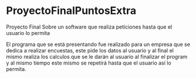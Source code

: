 # ProyectoFinalPuntosExtra
Proyecto Final Sobre un software que realiza peticiones hasta que el usuario lo permita

El programa que se está presentando fue realizado para un empresa que se dedica a realizar encuestas, 
este pide los datos al usuario y al final el mismo realiza los calculos que se le darán al usuario al finalizar el program y al mismo tiempo
este mismo se repetirá hasta que el usuario así lo permita.
